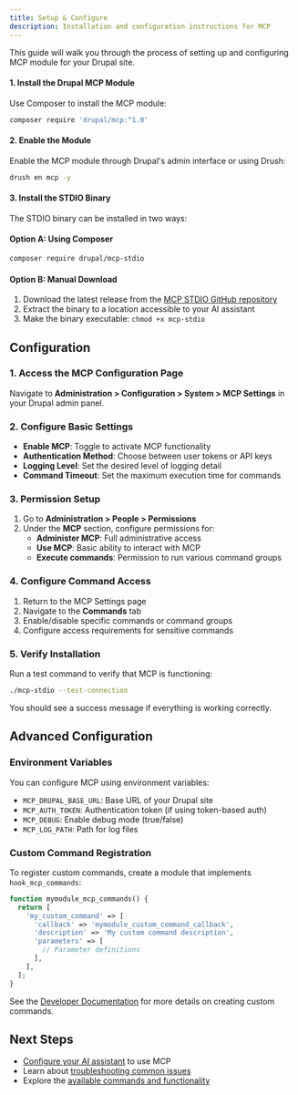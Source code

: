 ```yaml
---
title: Setup & Configure
description: Installation and configuration instructions for MCP
---
```


This guide will walk you through the process of setting up and configuring MCP module for your Drupal site.

#### 1. Install the Drupal MCP Module

Use Composer to install the MCP module:

```bash
composer require 'drupal/mcp:^1.0'
```

#### 2. Enable the Module

Enable the MCP module through Drupal's admin interface or using Drush:

```bash
drush en mcp -y
```

#### 3. Install the STDIO Binary

The STDIO binary can be installed in two ways:

#### Option A: Using Composer

```bash
composer require drupal/mcp-stdio
```

#### Option B: Manual Download

1. Download the latest release from the [MCP STDIO GitHub repository](https://github.com/Omedia/mcp-server-drupal/releases)
2. Extract the binary to a location accessible to your AI assistant
3. Make the binary executable: `chmod +x mcp-stdio`

## Configuration

### 1. Access the MCP Configuration Page

Navigate to **Administration > Configuration > System > MCP Settings** in your Drupal admin panel.

### 2. Configure Basic Settings

- **Enable MCP**: Toggle to activate MCP functionality
- **Authentication Method**: Choose between user tokens or API keys
- **Logging Level**: Set the desired level of logging detail
- **Command Timeout**: Set the maximum execution time for commands

### 3. Permission Setup

1. Go to **Administration > People > Permissions**
2. Under the **MCP** section, configure permissions for:
   - **Administer MCP**: Full administrative access
   - **Use MCP**: Basic ability to interact with MCP
   - **Execute commands**: Permission to run various command groups

### 4. Configure Command Access

1. Return to the MCP Settings page
2. Navigate to the **Commands** tab
3. Enable/disable specific commands or command groups
4. Configure access requirements for sensitive commands

### 5. Verify Installation

Run a test command to verify that MCP is functioning:

```bash
./mcp-stdio --test-connection
```

You should see a success message if everything is working correctly.

## Advanced Configuration

### Environment Variables

You can configure MCP using environment variables:

- `MCP_DRUPAL_BASE_URL`: Base URL of your Drupal site
- `MCP_AUTH_TOKEN`: Authentication token (if using token-based auth)
- `MCP_DEBUG`: Enable debug mode (true/false)
- `MCP_LOG_PATH`: Path for log files

### Custom Command Registration

To register custom commands, create a module that implements `hook_mcp_commands`:

```php
function mymodule_mcp_commands() {
  return [
    'my_custom_command' => [
      'callback' => 'mymodule_custom_command_callback',
      'description' => 'My custom command description',
      'parameters' => [
        // Parameter definitions
      ],
    ],
  ];
}
```

See the [Developer Documentation](/en/developers/create-plugin/) for more details on creating custom commands.

## Next Steps

- [Configure your AI assistant](/en/getting-started/integration-guides/) to use MCP
- Learn about [troubleshooting common issues](/en/getting-started/troubleshooting/)
- Explore the [available commands and functionality](/en/developers/concepts-architecture/) 